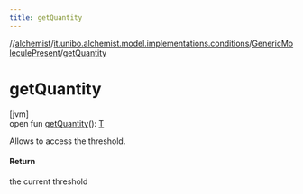 ```yaml
---
title: getQuantity
---
```

//[alchemist](../../../index.html)/[it.unibo.alchemist.model.implementations.conditions](../index.html)/[GenericMoleculePresent](index.html)/[getQuantity](get-quantity.html)



# getQuantity



[jvm]\
open fun [getQuantity](get-quantity.html)(): [T](../../it.unibo.alchemist.model.implementations.environments/-limited-continuos2-d/index.html)



Allows to access the threshold.



#### Return



the current threshold




